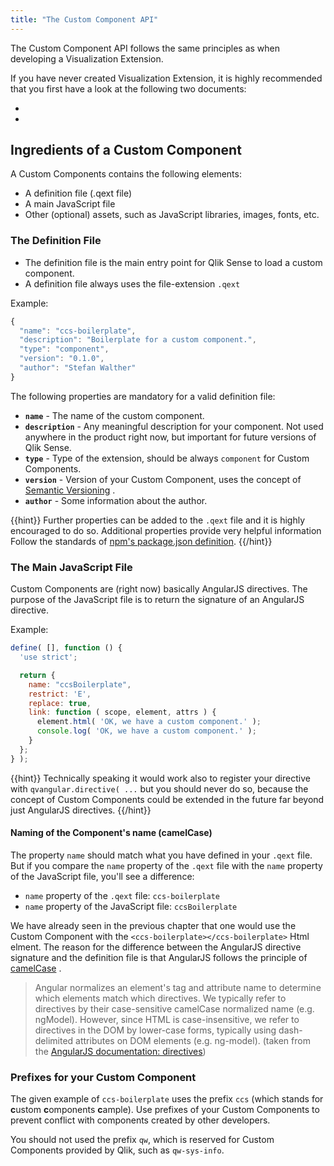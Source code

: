 ```yaml
---
title: "The Custom Component API"
---
```


The Custom Component API follows the same principles as when developing a Visualization Extension.

If you have never created Visualization Extension, it is highly recommended that you first have a look at the following two documents:

- []()
- []()

## Ingredients of a Custom Component

A Custom Components contains the following elements:

- A definition file (.qext file)
- A main JavaScript file
- Other (optional) assets, such as JavaScript libraries, images, fonts, etc.

### The Definition File

- The definition file is the main entry point for Qlik Sense to load a custom component.
- A definition file always uses the file-extension `.qext`

Example:  
```js
{
  "name": "ccs-boilerplate",
  "description": "Boilerplate for a custom component.",
  "type": "component",
  "version": "0.1.0",
  "author": "Stefan Walther"
}
```

The following properties are mandatory for a valid definition file:

- **`name`** - The name of the custom component.
- **`description`** - Any meaningful description for your component. Not used anywhere in the product right now, but important for future versions of Qlik Sense.
- **`type`** - Type of the extension, should be always `component` for Custom Components.
- **`version`** - Version of your Custom Component, uses the concept of [Semantic Versioning](http://semver.org/) .
- **`author`** - Some information about the author.

{{hint}}
Further properties can be added to the `.qext` file and it is highly encouraged to do so. Additional properties provide very helpful information
Follow the standards of [npm's package.json definition](https://docs.npmjs.com/files/package.json).
{{/hint}}

### The Main JavaScript File

Custom Components are (right now) basically AngularJS directives.
The purpose of the JavaScript file is to return the signature of an AngularJS directive.

Example:  
```js
define( [], function () {
  'use strict';

  return {
    name: "ccsBoilerplate",
    restrict: 'E',
    replace: true,
    link: function ( scope, element, attrs ) {
      element.html( 'OK, we have a custom component.' );
      console.log( 'OK, we have a custom component.' );
    }
  };
} );
```

{{hint}}
Technically speaking it would work also to register your directive with `qvangular.directive( ...` but you should never do so, because the concept of Custom Components could be extended in the future far beyond just AngularJS directives.
{{/hint}}

#### Naming of the Component's name (camelCase)
The property `name` should match what you have defined in your `.qext` file.
But if you compare the `name` property of the `.qext` file with the `name` property of the JavaScript file, you'll see a difference:

- `name` property of the `.qext` file: `ccs-boilerplate`
- `name` property of the JavaScript file: `ccsBoilerplate`

We have already seen in the previous chapter that one would use the Custom Component with the `<ccs-boilerplate></ccs-boilerplate>` Html elment.
The reason for the difference between the AngularJS directive signature and the definition file is that AngularJS follows the principle of [camelCase](http://en.wikipedia.org/wiki/CamelCase) .

> Angular normalizes an element's tag and attribute name to determine which elements match which directives. We typically refer to directives by their case-sensitive camelCase normalized name (e.g. ngModel). However, since HTML is case-insensitive, we refer to directives in the DOM by lower-case forms, typically using dash-delimited attributes on DOM elements (e.g. ng-model).
(taken from the  [AngularJS documentation: directives](https://docs.angularjs.org/guide/directive))

### Prefixes for your Custom Component

The given example of `ccs-boilerplate` uses the prefix `ccs` (which stands for **c**ustom **c**omponents **c**ample).
Use prefixes of your Custom Components to prevent conflict with components created by other developers.

You should not used the prefix `qw`, which is reserved for Custom Components provided by Qlik, such as `qw-sys-info`.


